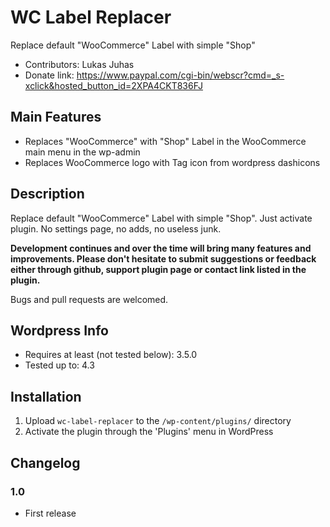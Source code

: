 WC Label Replacer
=================

Replace default "WooCommerce" Label with simple "Shop"

* Contributors: Lukas Juhas
* Donate link: https://www.paypal.com/cgi-bin/webscr?cmd=_s-xclick&hosted_button_id=2XPA4CKT836FJ

## Main Features
* Replaces "WooCommerce" with "Shop" Label in the WooCommerce main menu in the wp-admin
* Replaces WooCommerce logo with Tag icon from wordpress dashicons

## Description

Replace default "WooCommerce" Label with simple "Shop". Just activate plugin. No settings page, no adds, no useless junk.

<strong>Development continues and over the time will bring many features and improvements. Please don't hesitate to submit suggestions or feedback either through github, support plugin page or contact link listed in the plugin.</strong>

Bugs and pull requests are welcomed.

## Wordpress Info

* Requires at least (not tested below): 3.5.0
* Tested up to: 4.3

## Installation

1. Upload `wc-label-replacer` to the `/wp-content/plugins/` directory
2. Activate the plugin through the 'Plugins' menu in WordPress

## Changelog

### 1.0
* First release
